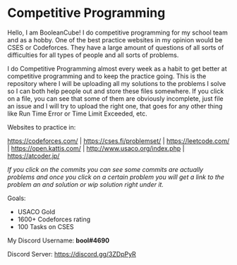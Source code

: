 # Competitive Programming
Hello, I am BooleanCube! I do competitive programming for my school team and as a hobby. One of the best practice websites in my opinion would be CSES or Codeforces. They have a large amount of questions of all sorts of difficulties for all types of people and all sorts of problems.

I do Competitive Programming almost every week as a habit to get better at competitive programming and to keep the practice going. This is the repository where I will be uploading all my solutions to the problems I solve so I can both help people out and store these files somewhere. If you click on a file, you can see that some of them are obviously incomplete, just file an issue and I will try to upload the right one, that goes for any other thing like Run Time Error or Time Limit Exceeded, etc.

Websites to practice in:

https://codeforces.com/ | 
https://cses.fi/problemset/ | 
https://leetcode.com/ | 
https://open.kattis.com/ | 
http://www.usaco.org/index.php | 
https://atcoder.jp/

*If you click on the commits you can see some commits are actually problems and once you click on a certain problem you will get a link to the problem an and solution or wip solution right under it.*

Goals:
- USACO Gold
- 1600+ Codeforces rating
- 100 Tasks on CSES

My Discord Username: <b>bool#4690</b>

Discord Server: https://discord.gg/3ZDpPyR
